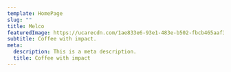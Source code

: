 ```yaml
---
template: HomePage
slug: ""
title: Melco
featuredImage: https://ucarecdn.com/1ae833e6-93e1-483e-b502-fbcb465aaf37/
subtitle: Coffee with impact.
meta:
  description: This is a meta description.
  title: Coffee with impact
---
```



[](https://app.netlify.com/start/deploy?repository=https://github.com/thriveweb/yellowcake&stack=cms)